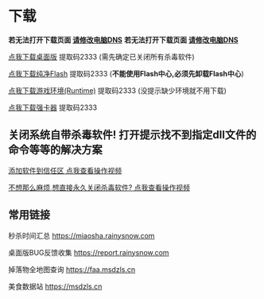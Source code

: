 # 下载

**若无法打开下载页面 [请修改电脑DNS](https://www.bilibili.com/video/BV1bY411z7u1/)**
**若无法打开下载页面 [请修改电脑DNS](https://www.bilibili.com/video/BV1bY411z7u1/)**

[点我下载桌面版](https://rainy.lanzoul.com/b048nro4b) 提取码2333 (需先确定已关闭所有杀毒软件)

[点我下载纯净Flash](https://rainyy.lanzoul.com/ixPci1ictx6f) 提取码2333 (**不能使用Flash中心,必须先卸载Flash中心**)

[点我下载游戏环境(Runtime)](https://rainyy.lanzoul.com/iTsTi1lzg0qf) 提取码2333  (没提示缺少环境就不用下载)

[点我下载强卡器](https://rainyy.lanzoul.com/b00efpw8vc) 提取码2333

## 关闭系统自带杀毒软件! 打开提示找不到指定dll文件的命令等等的解决方案

[添加软件到信任区 点我查看操作视频](https://www.bilibili.com/video/BV1vz4y1U7Pm)

[不想那么麻烦,想直接永久关闭杀毒软件? 点我查看操作视频](https://www.bilibili.com/video/BV15v4y1X7kw)


## 常用链接

秒杀时间汇总 https://miaosha.rainysnow.com

桌面版BUG反馈收集 https://report.rainysnow.com

掉落物全地图查询 https://faa.msdzls.cn

美食数据站 https://msdzls.cn